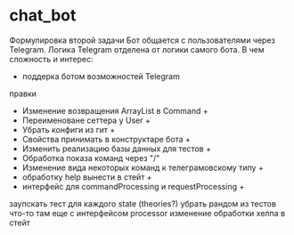 # chat_bot
Формулировка второй задачи
Бот общается с пользователями через Telegram. 
Логика Telegram отделена от логики самого бота.
В чем сложность и интерес:
- поддерка ботом возможностей Telegram 


правки
- Изменение возвращения ArrayList в Command +
- Переименоване сеттера у User +
- Убрать конфиги из гит +
- Свойства принимать в конструктаре бота +
- Изменить реализацию базы данных для тестов +
- Обработка показа команд через "/"
- Изменение вида некоторых команд к телеграмовскому типу +
- обработку help вынести в стейт +
- интерфейс для commandProcessing и requestProcessing +

заупскать тест для каждого state (theories?)
убрать рандом из тестов
что-то там еще с интерфейсом processor
изменение обработки хелпа в стейт
